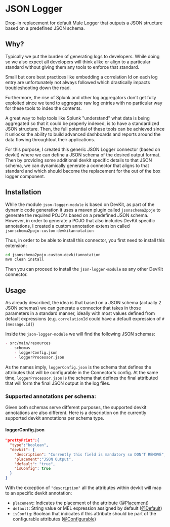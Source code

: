 # JSON Logger

Drop-in replacement for default Mule Logger that outputs a JSON structure based on a predefined JSON schema.

## Why?

Typically we put the burden of generating logs to developers. While doing so we also expect all developers will think alike or align to a particular standard without giving them any tools to enforce that standard.

Small but core best practices like embedding a correlation Id on each log entry are unfortunately not always followed which drastically impacts troubleshooting down the road. 

Furthermore, the rise of Splunk and other log aggregators don't get fully exploited since we tend to aggregate raw log entries with no particular way for these tools to index the contents.

A great way to help tools like Splunk "understand" what data is being aggregated so that it could be properly indexed, is to have a standardized JSON structure. Then, the full potential of these tools can be achieved since it unlocks the ability to build advanced dashboards and reports around the data flowing throughtout their applications.

For this purpose, I created this generic JSON Logger connector (based on devkit) where we can define a JSON schema of the desired output format. Then by providing some additional devkit specific details to that JSON schema, we can dynamically generate a connector that aligns to that standard and which should become the replacement for the out of the box logger component.

## Installation

While the module `json-logger-module` is based on DevKit, as part of the dynamic code generation it uses a maven plugin called `jsonschema2pojo` to generate the required POJO's based on a predefined JSON schema. However, in order to generate a POJO that also includes DevKit specific annotations, I created a custom annotation extension called `jsonschema2pojo-custom-devkitannotation`

Thus, in order to be able to install this connector, you first need to install this extension:

```bash
cd jsonschema2pojo-custom-devkitannotation
mvn clean install
```

Then you can proceed to install the `json-logger-module` as any other DevKit connector.

## Usage

As already described, the idea is that based on a JSON schema (actually 2 JSON schemas) we can generate a connector that takes in those parameters in a standard manner, ideally with most values defined from default expressions (e.g. `correlationId` could have a default expression of `#[message.id]`)

Inside the `json-logger-module` we will find the following JSON schemas:
```markdown
- src/main/resources
  - schemas
    - loggerConfig.json
    - loggerProcessor.json
```

As the names imply, `loggerConfig.json` is the schema that defines the attributes that will be configurable in the Connector's config. At the same time, `loggerProcessor.json` is the schema that defines the final attributed that will form the final JSON output in the log files.

### Supported annotations per schema:

Given both schemas serve different purposes, the supported devkit annotations are also different. Here is a description on the currently supported devkit annotations per schema type.

#### loggerConfig.json

```json
"prettyPrint":{
  "type":"boolean",
  "devkit": {
    "description": "Currently this field is mandatory so DON'T REMOVE",
    "placement":"JSON Output",
    "default": "true",
    "isConfig": true
  }
}
```
With the exception of `"description"` all the attributes within devkit will map to an specific devkit annotation:  

- `placement`: Indicates the placement of the attribute ([@Placement](https://docs.mulesoft.com/anypoint-connector-devkit/v/3.8/defining-connector-attributes#placement-field-order-grouping-and-tabs))
- `default`: String value or MEL expression assigned by default ([@Default](https://docs.mulesoft.com/anypoint-connector-devkit/v/3.8/defining-connector-attributes#default-annotation))
- `isConfig`: Boolean that indicates if this attribute should be part of the configurable attributes ([@Configurable](https://docs.mulesoft.com/anypoint-connector-devkit/v/3.8/defining-connector-attributes#configurable-annotation))
